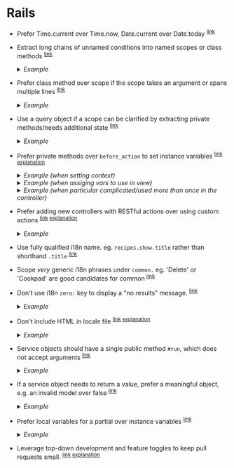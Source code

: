 # Rails

- <a name="prefer-time-current"></a>
  Prefer Time.current over Time.now, Date.current over Date.today
  <sup>[link](#prefer-time-current)</sup>

- <a name="extract-long-chains"></a>
  Extract long chains of unnamed conditions into named scopes or class methods
  <sup>[link](#extract-long-chains)</sup>

  <details>
    <summary><em>Example</em></summary>

    ```ruby
    ## Bad
    def index
      @recipes = Recipe.where(published: true).where.not(approved_at: nil)
    end

    ## Good
    class Recipe
      scope :published, -> { where(published: true) }
      scope :approved, -> { where.not(approved_at: nil) }
      scope :live, -> { published.approved }
    end

    def index
      @recipes = Recipe.live
    end
    ```
  </details>

- <a name="prefer-class-methods-over-scope"></a>
  Prefer class method over scope if the scope takes an argument or spans multiple lines
  <sup>[link](#prefer-class-methods-over-scope)</sup>

  <details>
    <summary><em>Example</em></summary>

    ```ruby
    ## Bad
    class Recipe
      scope :published_on, -> (date) { where(published_on: date) }
    end

    ## Good
    class Recipe
      def self.published_on(date)
        where(published_on: date)
      end
    end

    ## Bad
    class Recipe
      scope :fresh, -> {
        recently_active.
          published(4.weeks.ago).
          popular.
          approved
      }
    end

    ## Good
    class Recipe
      def self.fresh
        recently_active.
          published(4.weeks.ago).
          popular.
          approved
      end
    end
    ```
  </details>

- <a name="use-query-object"></a>
  Use a query object if a scope can be clarified by extracting private methods/needs additional state
  <sup>[link](#use-query-object)</sup>

  <details>
    <summary><em>Example</em></summary>

    ```ruby
    ## Bad
    class Recipe
      def self.local
        radius_maximum = Config.radius_maximum
        distance = radius_maximum  / (Math::PI * 6371)
        where(distance: distance)
      end
    end

    ## Good
    class Recipe
      def self.local
        GeoSquareQuery.new(self).to_relation
      end
    end

    class GeoSquareQuery
      EARTH_RADIUS_IN_KM = 6371

      def initialize(relation)
        @relation = relation
      end

      def to_relation
        relation.where(distance: distance)
      end

      private

        attr_reader :relation

        def distance
          radius_maximum / (Math::PI * EARTH_RADIUS_IN_KM)
        end

        def radius_maximum
          Config.radius_maximum
        end
    end
    ```
  </details>

- <a name="prefer-private-methods"></a>
  Prefer private methods over `before_action` to set instance variables
  <sup>[link](#prefer-private-methods) [explanation](http://craftingruby.com/posts/2015/05/31/dont-use-before-action-to-load-data.html)</sup>

  <details>
    <summary><em>Example (when setting context)</em></summary>

    ```ruby
    ## Bad
    class EntriesController < ApplicationController
      before_action :set_contest

      def index
        @entries = @contest.entries
      end

      private

        def set_contest
          @contest = Contest.find(params[:contest_id])
        end
    end

    ## Good
    class EntriesController < ApplicationController
      def index
        @entries = contest.entries
      end

      private

        def contest
          @_contest ||= Contest.find(params[:contest_id])
        end
    end
    ```
  </details>

  <details>
    <summary><em>Example (when assiging vars to use in view)</em></summary>

    ```ruby
    ## Bad
    class EntriesController < ApplicationController
      before_action :set_entry

      def show
      end

      private

        def set_entry
          @entry = contest.entries.find(params[:id])
        end
    end

    ## Good
    class EntriesController < ApplicationController
      def show
        @entry = contest.entries.find(params[:id])
      end
    end
    ```
  </details>

  <details>
    <summary><em>Example (when particular complicated/used more than once in the controller)</em></summary>

    ```ruby
    ## If particular complicated/used more than once in the controller:
    class EntriesController < ApplicationController
      def show
        @entry = entry
      end

      def update
        @entry = entry
        if @entry.update(entry_params)
          redirect_to @entry
        else
          render :edit
        end
      end

      private

        def entry
          @_entry ||=  contest.entries.published.active.find(params[:id])
        end
    end
    ```
  </details>

- <a name="prefer-rest-verbs"></a>
  Prefer adding new controllers with RESTful actions over using custom actions
  <sup>[link](#prefer-rest-verbs) [explanation](http://jeromedalbert.com/how-dhh-organizes-his-rails-controllers/)</sup>

  <details>
    <summary><em>Example</em></summary>

    ```ruby
    ## Bad
    class UserController < ApplicationController
      def ban
        user.ban
      end

      def unban
        user.unban
      end
    end

    ## Good
    class BansController < ApplicationController
      def create
        user.ban
      end

      def destroy
        user.unban
      end
    end
    ```
  </details>

- <a name="use-fully-qualified"></a>
  Use fully qualified i18n name. eg. `recipes.show.title` rather than shorthand `.title`
  <sup>[link](#use-fully-qualified)</sup>

- <a name="scope-generic-phrases-under-common"></a>
  Scope _very_ generic i18n phrases under `common.` eg. 'Delete' or 'Cookpad' are good candidates for common
  <sup>[link](#scope-generic-phrases-under-common)</sup>

- <a name="dont-abuse-zero-key"></a>
  Don't use i18n `zero:` key to display a "no results" message.
  <sup>[link](#dont-abuse-zero-key)</sup>
  <details>
    <summary><em>Example</em></summary>
    
    ```yml
    # Pluralization rules vary from language to language and keys are automatically added and 
    # removed from the translation files. So the `zero:` key cannot be relied on to be present 
    # for every language. 
    # 
    # Use a separate key for the "no results" message instead.
    #
    # Bad
    search_results:
      zero: "There were no results"
      one: "1 recipe found"
      other: "%{count} recipes found"
 
    # Good
    search_results:
      one: "1 recipe found"
      other: "%{count} recipes found"
    search_no_results: "There were no results"
    ``` 
  </details>

- <a name="dont-html-in-locale"></a>
  Don't include HTML in locale file
  <sup>[link](#dont-html-in-locale)
  [explanation](https://sourcediving.com/rails-i18n-handling-formatting-within-translated-content-e45f4d6cf63d)</sup>
  <details>
    <summary><em>Example</em></summary>

    ### Bad
    ```yml
    current_time_html: "<strong>Current time:</strong> %{time}"
    ```

    ```erb
    <%= t("current_time_html", time: Time.current) %>
    ```

    ### Good
    ```yml
    current_time:
      label: "Current time:"
      label_time_html: "%{label} %{time}"
    ```

    ```erb
    <%= t("current_time.label_time_html", label: content_tag(:strong, t("current_time.label")), time: Time.current) %>
    ```
  </details>

- <a name="service-object-method"></a>
  Service objects should have a single public method `#run`, which does not accept arguments
  <sup>[link](#service-object-method)</sup>

  <details>
    <summary><em>Example</em></summary>

    ```ruby
    ## Bad
    class ChatMessage
      def run(chat:, :body)
        chat.messages.create(body: body)
      end
    end

    ## Good
    class ChatMessage
      def initialize(chat:, body:)
        @chat = chat
        @body = body
      end

      def run
        chat.messages.create(body: body)
      end

      private
        attr_reader :chat, :body
    end
    ```
  </details>

- <a name="service-object-return"></a>
  If a service object needs to return a value, prefer a meaningful object, e.g. an invalid model over false
  <sup>[link](#service-object-return)</sup>

  <details>
    <summary><em>Example</em></summary>

    ```ruby
    ## Bad
    def run
      message = chat.messages.new(body: body)
      message.save # true/false
    end

    ## Good
    def run
      message = chat.messages.new(body: body)
      message.save
      message
    end
    ```
  </details>

- <a name="prefer-local-variables-in-partials"></a>
  Prefer local variables for a partial over instance variables
  <sup>[link](#prefer-local-variables-in-partials)</sup>

  <details>
    <summary><em>Example</em></summary>

    ```erb
    <!-- Bad -->

    <!-- app/views/users/show.html.erb -->
    <%= render "users/follows_count" %>

    <!-- app/views/users/_follows_count.html.erb -->
    <div>
      <strong><%= @user.name %></strong><br>
      <span><%= @user.followers.size %> Followers</span>
      <span><%= @user.followees.size %> Following</span>
    </div>

    <!-- Good -->

    <!-- app/views/users/show.html.erb -->
    <%= render "users/follows_count", user: @user %>

    <!-- app/views/users/_follows_count.html.erb -->
    <div>
      <strong><%= user.name %></strong><br>
      <span><%= user.followers.size %> Followers</span>
      <span><%= user.followees.size %> Following</span>
    </div>
    ```
  </details>

- <a name="leverage-top-down"></a>
  Leverage top-down development and feature toggles to keep pull requests small.
  <sup>[link](#leverage-top-down)
[explanation](https://sourcediving.com/a-practical-guide-to-small-and-easy-to-review-pull-requests-a7f04a01d5d5)</sup>
